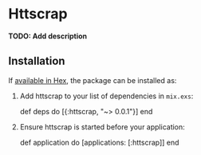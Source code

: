# Httscrap

**TODO: Add description**

## Installation

If [available in Hex](https://hex.pm/docs/publish), the package can be installed as:

  1. Add httscrap to your list of dependencies in `mix.exs`:

        def deps do
          [{:httscrap, "~> 0.0.1"}]
        end

  2. Ensure httscrap is started before your application:

        def application do
          [applications: [:httscrap]]
        end

